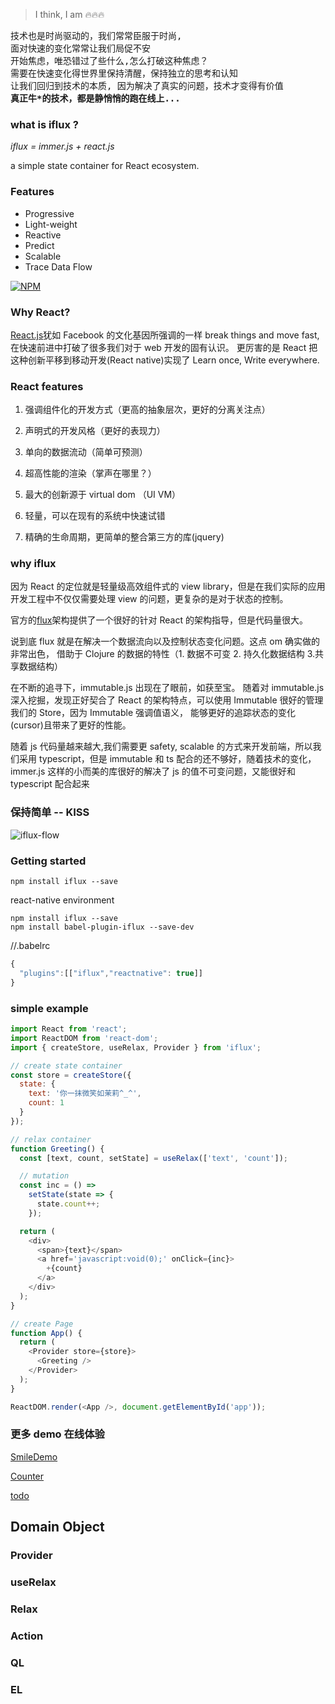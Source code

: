 > I think, I am 🔥🔥🔥

<pre>
技术也是时尚驱动的，我们常常臣服于时尚,
面对快速的变化常常让我们局促不安
开始焦虑，唯恐错过了些什么,怎么打破这种焦虑？
需要在快速变化得世界里保持清醒，保持独立的思考和认知
让我们回归到技术的本质, 因为解决了真实的问题，技术才变得有价值
<strong>真正牛*的技术，都是静悄悄的跑在线上...</strong>
</pre>

### what is iflux ?

_iflux = immer.js + react.js_

a simple state container for React ecosystem.

### Features

- Progressive
- Light-weight
- Reactive
- Predict
- Scalable
- Trace Data Flow

[![NPM](https://nodei.co/npm/iflux.png?downloads=true&downloadRank=true&stars=true)](https://nodei.co/npm/iflux/)

### Why React?

[React.js](http://facebook.github.io/react/)犹如 Facebook 的文化基因所强调的一样 break things and move fast, 在快速前进中打破了很多我们对于 web 开发的固有认识。
更厉害的是 React 把这种创新平移到移动开发(React native)实现了 Learn once, Write everywhere.

### React features

1. 强调组件化的开发方式（更高的抽象层次，更好的分离关注点）

2. 声明式的开发风格（更好的表现力）

3. 单向的数据流动（简单可预测）

4. 超高性能的渲染（掌声在哪里？）

5. 最大的创新源于 virtual dom （UI VM）

6. 轻量，可以在现有的系统中快速试错

7. 精确的生命周期，更简单的整合第三方的库(jquery)

### why iflux

因为 React 的定位就是轻量级高效组件式的 view library，但是在我们实际的应用开发工程中不仅仅需要处理 view 的问题，更复杂的是对于状态的控制。

官方的[flux](https://facebook.github.io/flux/docs/overview.html)架构提供了一个很好的针对 React 的架构指导，但是代码量很大。

说到底 flux 就是在解决一个数据流向以及控制状态变化问题。这点 om 确实做的非常出色，
借助于 Clojure 的数据的特性（1. 数据不可变 2. 持久化数据结构 3.共享数据结构）

在不断的追寻下，immutable.js 出现在了眼前，如获至宝。
随着对 immutable.js 深入挖掘，发现正好契合了 React 的架构特点，可以使用 Immutable 很好的管理我们的 Store，因为 Immutable 强调值语义，
能够更好的追踪状态的变化(cursor)且带来了更好的性能。

随着 js 代码量越来越大,我们需要更 safety, scalable 的方式来开发前端，所以我们采用 typescript，但是 immutable 和 ts 配合的还不够好，随着技术的变化，immer.js 这样的小而美的库很好的解决了 js 的值不可变问题，又能很好和 typescript 配合起来

### 保持简单 -- KISS

![iflux-flow](https://raw.githubusercontent.com/hufeng/iflux/4.0/screencast/iflux-flow.png)

### Getting started

```shell
npm install iflux --save
```

react-native environment

```shell
npm install iflux --save
npm install babel-plugin-iflux --save-dev
```

//.babelrc

```javascript
{
  "plugins":[["iflux","reactnative": true]]
}
```

### simple example

```javascript
import React from 'react';
import ReactDOM from 'react-dom';
import { createStore, useRelax, Provider } from 'iflux';

// create state container
const store = createStore({
  state: {
    text: '你一抹微笑如茉莉^_^',
    count: 1
  }
});

// relax container
function Greeting() {
  const [text, count, setState] = useRelax(['text', 'count']);

  // mutation
  const inc = () =>
    setState(state => {
      state.count++;
    });

  return (
    <div>
      <span>{text}</span>
      <a href='javascript:void(0);' onClick={inc}>
        +{count}
      </a>
    </div>
  );
}

// create Page
function App() {
  return (
    <Provider store={store}>
      <Greeting />
    </Provider>
  );
}

ReactDOM.render(<App />, document.getElementById('app'));
```

### 更多 demo 在线体验

[SmileDemo](https://codesandbox.io/embed/8ljj0kvw6j)

[Counter](https://codesandbox.io/embed/zl3jqo1lm)

[todo](https://codesandbox.io/embed/ny43wyw9j)

## Domain Object

### Provider

### useRelax

### Relax

### Action

### QL

### EL
